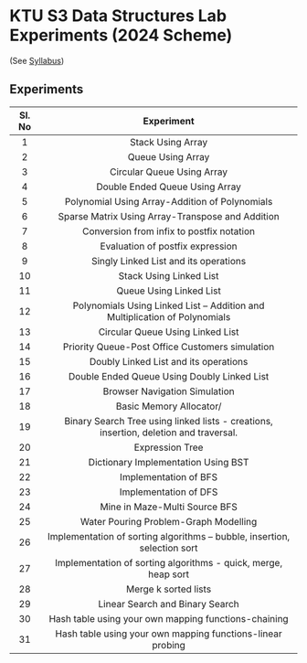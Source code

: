# KTU S3 Data Structures Lab Experiments (2024 Scheme)

(See [Syllabus](https://drive.google.com/file/d/12c261uQoqGT_XQWinHkfOvWXaUe9fdZv/view?usp=sharing))

## Experiments

Sl. No| Experiment
:-----:|:-----:
1|Stack Using Array
2|Queue Using Array
3|Circular Queue Using Array
4|Double Ended Queue Using Array
5|Polynomial Using Array-Addition of Polynomials
6|Sparse Matrix Using Array-Transpose and Addition
7|Conversion from infix to postfix notation 
8|Evaluation of postfix expression
9|Singly Linked List and its operations
10|Stack Using Linked List
11|Queue Using Linked List
12|Polynomials Using Linked List – Addition and Multiplication of Polynomials
13|Circular Queue Using Linked List
14|Priority Queue-Post Office Customers simulation
15|Doubly Linked List and its operations
16|Double Ended Queue Using Doubly Linked List
17|Browser Navigation Simulation
18|Basic Memory Allocator/
19|Binary Search Tree using linked lists - creations, insertion, deletion and traversal.
20|Expression Tree
21|Dictionary Implementation Using BST
22|Implementation of BFS 
23|Implementation of DFS
24|Mine in Maze-Multi Source BFS
25|Water Pouring Problem-Graph Modelling
26|Implementation of sorting algorithms – bubble, insertion, selection sort
27|Implementation of sorting algorithms - quick, merge, heap sort
28|Merge k sorted lists
29|Linear Search and Binary Search
30|Hash table using your own mapping functions-chaining 
31|Hash table using your own mapping functions-linear probing
